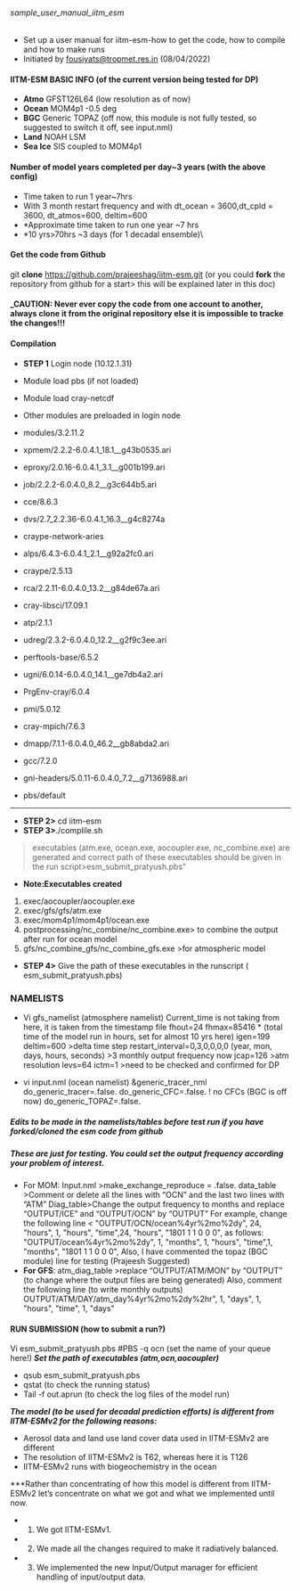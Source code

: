 ###### sample_user_manual_iitm_esm
 
- Set up a user manual for iitm-esm-how to get the code, how to compile and how to make runs
- Initiated by fousiyats@tropmet.res.in (08/04/2022)

#### IITM-ESM BASIC INFO (of the current version being tested for DP)


- **Atmo**       GFST126L64 (low resolution as of now)
- **Ocean**      MOM4p1 -0.5 deg
- **BGC**        Generic TOPAZ (off now, this module is not fully tested, so suggested to switch it off, see input.nml)
- **Land**       NOAH LSM
- **Sea Ice**    SIS coupled to MOM4p1

#### Number of model years completed per day~3 years (with the above config)
- Time taken to run 1 year~7hrs
- With 3 month restart frequency and with dt_ocean = 3600,dt_cpld = 3600, dt_atmos=600, deltim=600
- *Approximate time taken to run one year ~7 hrs
- *10 yrs>70hrs ~3 days (for 1 decadal ensemble)\

#### Get the code from Github
git **clone** https://github.com/prajeeshag/iitm-esm.git 
(or you could **fork** the repository from github for a start> this will be explained later in this doc)

#### _CAUTION: Never ever copy the code from one account to another, always clone it from the original repository else it is impossible to tracke the changes!!!


#### Compilation
- **STEP 1** Login node (10.12.1.31)
- Module load pbs (if not loaded)
- Module load cray-netcdf 

 - Other modules are preloaded in login node
 - modules/3.2.11.2                             
 - xpmem/2.2.2-6.0.4.1_18.1__g43b0535.ari
 - eproxy/2.0.16-6.0.4.1_3.1__g001b199.ari       
 - job/2.2.2-6.0.4.0_8.2__g3c644b5.ari
 - cce/8.6.3                                 
 - dvs/2.7_2.2.36-6.0.4.1_16.3__g4c8274a
 - craype-network-aries                          
 - alps/6.4.3-6.0.4.1_2.1__g92a2fc0.ari
 - craype/2.5.13                                
 - rca/2.2.11-6.0.4.0_13.2__g84de67a.ari
 - cray-libsci/17.09.1                          
  - atp/2.1.1
  - udreg/2.3.2-6.0.4.0_12.2__g2f9c3ee.ari      
  - perftools-base/6.5.2
  - ugni/6.0.14-6.0.4.0_14.1__ge7db4a2.ari       
  - PrgEnv-cray/6.0.4
  - pmi/5.0.12                                  
  - cray-mpich/7.6.3
  - dmapp/7.1.1-6.0.4.0_46.2__gb8abda2.ari      
  - gcc/7.2.0
  - gni-headers/5.0.11-6.0.4.0_7.2__g7136988.ari  
  - pbs/default
----
  - **STEP 2>** cd iitm-esm
  - **STEP 3>**./complile.sh  
  >executables (atm.exe, ocean.exe, aocoupler.exe, nc_combine.exe) are generated and correct path of these executables should be given in the run script>esm_submit_pratyush.pbs”
  - **Note:Executables created**
1. exec/aocoupler/aocoupler.exe
2. exec/gfs/gfs/atm.exe
3. exec/mom4p1/mom4p1/ocean.exe
4. postprocessing/nc_combine/nc_combine.exe> to combine the output after run for ocean model
5. gfs/nc_combine_gfs/nc_combine_gfs.exe >for atmospheric model

- **STEP 4>** Give the path of these executables in the runscript ( esm_submit_pratyush.pbs) 
### NAMELISTS
- Vi gfs_namelist  (atmosphere namelist)
Current_time is not taking from here, it is taken from the timestamp file
fhout=24
fhmax=85416 * (total time of the model run in hours, set for almost 10 yrs here)
igen=199
deltim=600  >delta time step
restart_interval=0,3,0,0,0,0  (year, mon, days, hours, seconds) >3 monthly output frequency now
jcap=126 >atm resolution
levs=64
ictm=1  >need to be checked and confirmed for DP 

- vi input.nml (ocean namelist)
&generic_tracer_nml
       do_generic_tracer=.false.
       do_generic_CFC=.false.                 ! no CFCs  (BGC is off now)
       do_generic_TOPAZ=.false.
       
 ##### Edits to be made in the namelists/tables before test run if you have forked/cloned the esm code from github
 ##### These are just for testing. You could set the output frequency according your problem of interest.
- For MOM:
Input.nml >make_exchange_reproduce = .false.
data_table >Comment or delete all the lines with “OCN” and the last two lines with “ATM”
Diag_table>Change the output frequency to months and replace “OUTPUT/ICE” and “OUTPUT/OCN” by “OUTPUT”
For example, change the following line
< "OUTPUT/OCN/ocean%4yr%2mo%2dy",            24,  "hours", 1, "hours", "time",24, "hours", "1801 1 1 0 0 0",
 as follows:
"OUTPUT/ocean%4yr%2mo%2dy",          1,  "months", 1, "hours", "time",1, "months", "1801 1 1 0 0 0",
Also, I have commented the topaz (BGC module) line for testing (Prajeesh Suggested)
- **For GFS**:
atm_diag_table >replace “OUTPUT/ATM/MON” by “OUTPUT” (to change where the output files are being generated)
Also, comment the following line (to write monthly outputs)
OUTPUT/ATM/DAY/atm_day%4yr%2mo%2dy%2hr", 1,  "days", 1, "hours", "time", 1, "days"

 #### RUN SUBMISSION (how to submit a run?)

Vi esm_submit_pratyush.pbs
#PBS -q ocn  (set the name of your queue here!)
***Set the path of executables (atm,ocn,aocoupler)***
- qsub esm_submit_pratyush.pbs
- qstat (to check the running status)
- Tail -f out.aprun   (to check the log files of the model run)

***The model (to be used for decadal prediction efforts) is different from IITM-ESMv2 for the following reasons:***
- Aerosol data and land use land cover data used in IITM-ESMv2 are different 
- The resolution of IITM-ESMv2 is T62, whereas here it is T126
- IITM-ESMv2 runs with biogeochemistry in the ocean

***Rather than concentrating of how this model is different from IITM-ESMv2 let’s concentrate on what we got and what we implemented until now.
 - 1.	We got IITM-ESMv1.
 - 2.	We made all the changes required to make it radiatively balanced.
 -  3.	We implemented the new Input/Output manager for efficient handling of input/output data.






